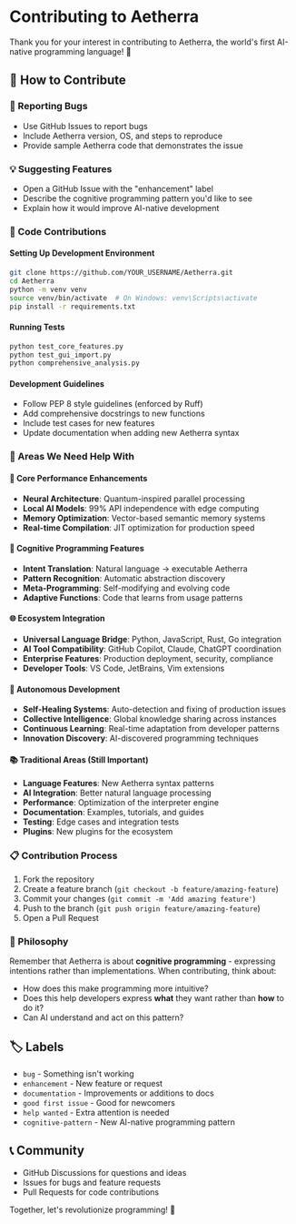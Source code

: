 # Contributing to Aetherra

Thank you for your interest in contributing to Aetherra, the world's first AI-native programming language! 🧬

## 🌟 How to Contribute

### 🐛 Reporting Bugs
- Use GitHub Issues to report bugs
- Include Aetherra version, OS, and steps to reproduce
- Provide sample Aetherra code that demonstrates the issue

### 💡 Suggesting Features
- Open a GitHub Issue with the "enhancement" label
- Describe the cognitive programming pattern you'd like to see
- Explain how it would improve AI-native development

### 🔧 Code Contributions

#### Setting Up Development Environment
```bash
git clone https://github.com/YOUR_USERNAME/Aetherra.git
cd Aetherra
python -m venv venv
source venv/bin/activate  # On Windows: venv\Scripts\activate
pip install -r requirements.txt
```

#### Running Tests
```bash
python test_core_features.py
python test_gui_import.py
python comprehensive_analysis.py
```

#### Development Guidelines
- Follow PEP 8 style guidelines (enforced by Ruff)
- Add comprehensive docstrings to new functions
- Include test cases for new features
- Update documentation when adding new Aetherra syntax

### 🧠 Areas We Need Help With

#### **🚀 Core Performance Enhancements**
- **Neural Architecture**: Quantum-inspired parallel processing
- **Local AI Models**: 99% API independence with edge computing
- **Memory Optimization**: Vector-based semantic memory systems
- **Real-time Compilation**: JIT optimization for production speed

#### **🧬 Cognitive Programming Features**
- **Intent Translation**: Natural language → executable Aetherra
- **Pattern Recognition**: Automatic abstraction discovery
- **Meta-Programming**: Self-modifying and evolving code
- **Adaptive Functions**: Code that learns from usage patterns

#### **🌐 Ecosystem Integration**
- **Universal Language Bridge**: Python, JavaScript, Rust, Go integration
- **AI Tool Compatibility**: GitHub Copilot, Claude, ChatGPT coordination
- **Enterprise Features**: Production deployment, security, compliance
- **Developer Tools**: VS Code, JetBrains, Vim extensions

#### **🤖 Autonomous Development**
- **Self-Healing Systems**: Auto-detection and fixing of production issues
- **Collective Intelligence**: Global knowledge sharing across instances
- **Continuous Learning**: Real-time adaptation from developer patterns
- **Innovation Discovery**: AI-discovered programming techniques

#### **📚 Traditional Areas (Still Important)**
- **Language Features**: New Aetherra syntax patterns
- **AI Integration**: Better natural language processing
- **Performance**: Optimization of the interpreter engine
- **Documentation**: Examples, tutorials, and guides
- **Testing**: Edge cases and integration tests
- **Plugins**: New plugins for the ecosystem

### 📋 Contribution Process
1. Fork the repository
2. Create a feature branch (`git checkout -b feature/amazing-feature`)
3. Commit your changes (`git commit -m 'Add amazing feature'`)
4. Push to the branch (`git push origin feature/amazing-feature`)
5. Open a Pull Request

### 💭 Philosophy
Remember that Aetherra is about **cognitive programming** - expressing intentions rather than implementations. When contributing, think about:
- How does this make programming more intuitive?
- Does this help developers express **what** they want rather than **how** to do it?
- Can AI understand and act on this pattern?

## 🏷️ Labels
- `bug` - Something isn't working
- `enhancement` - New feature or request
- `documentation` - Improvements or additions to docs
- `good first issue` - Good for newcomers
- `help wanted` - Extra attention is needed
- `cognitive-pattern` - New AI-native programming pattern

## 📞 Community
- GitHub Discussions for questions and ideas
- Issues for bugs and feature requests
- Pull Requests for code contributions

Together, let's revolutionize programming! 🚀
